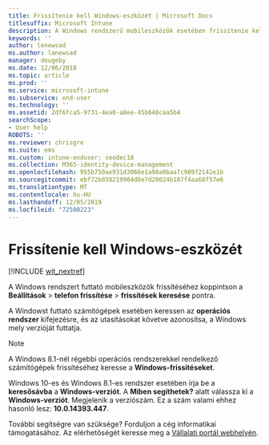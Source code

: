 ```yaml
---
title: Frissítenie kell Windows-eszközét | Microsoft Docs
titlesuffix: Microsoft Intune
description: A Windows rendszerű mobileszközök esetében frissítenie kell az eszközt.
keywords: ''
author: lenewsad
ms.author: lanewsad
manager: dougeby
ms.date: 12/06/2018
ms.topic: article
ms.prod: ''
ms.service: microsoft-intune
ms.subservice: end-user
ms.technology: ''
ms.assetid: 2df6fca5-9731-4ea0-a8ee-45b648caa5b4
searchScope:
- User help
ROBOTS: ''
ms.reviewer: chrisgre
ms.suite: ems
ms.custom: intune-enduser; seodec18
ms.collection: M365-identity-device-management
ms.openlocfilehash: 955b750ae931d3066e1a98a9baa7c989f2142e1b
ms.sourcegitcommit: ebf72b038219904d6e7d20024b107f4aa68f57e6
ms.translationtype: MT
ms.contentlocale: hu-HU
ms.lasthandoff: 12/05/2019
ms.locfileid: "72500223"
---
```

# <a name="you-need-to-update-your-windows-device"></a>Frissítenie kell Windows-eszközét

[!INCLUDE [wit_nextref](includes/end-user-os-update-guidance.md)]

A Windows rendszert futtató mobileszközök frissítéséhez koppintson a **Beállítások** > **telefon frissítése** > **frissítések keresése** pontra.

A Windowst futtató számítógépek esetében keressen az **operációs rendszer** kifejezésre, és az utasításokat követve azonosítsa, a Windows mely verzióját futtatja.

> [!Note]
> A Windows 8.1-nél régebbi operációs rendszerekkel rendelkező számítógépek frissítéséhez keresse a **Windows-frissítéseket**.

Windows 10-es és Windows 8.1-es rendszer esetében írja be a __keresősávba__ a __Windows-verziót__. A __Miben segíthetek?__ alatt válassza ki a __Windows-verziót__. Megjelenik a verziószám. Ez a szám valami ehhez hasonló lesz: __10.0.14393.447__.

További segítségre van szüksége? Forduljon a cég informatikai támogatásához. Az elérhetőségét keresse meg a [Vállalati portál webhelyén](https://go.microsoft.com/fwlink/?linkid=2010980).
